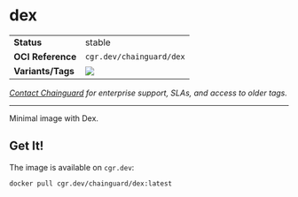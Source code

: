 <!--monopod:start-->
# dex
| | |
| - | - |
| **Status** | stable |
| **OCI Reference** | `cgr.dev/chainguard/dex` |
| **Variants/Tags** | ![](https://storage.googleapis.com/chainguard-images-build-outputs/summary/dex.svg) |

*[Contact Chainguard](https://www.chainguard.dev/chainguard-images) for enterprise support, SLAs, and access to older tags.*

---
<!--monopod:end-->

Minimal image with Dex.

## Get It!

The image is available on `cgr.dev`:

```
docker pull cgr.dev/chainguard/dex:latest
```
